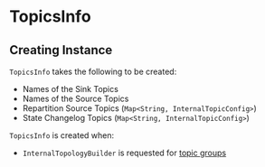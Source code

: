 # TopicsInfo

## Creating Instance

`TopicsInfo` takes the following to be created:

* <span id="sinkTopics"> Names of the Sink Topics
* <span id="sourceTopics"> Names of the Source Topics
* <span id="repartitionSourceTopics"> Repartition Source Topics (`Map<String, InternalTopicConfig>`)
* <span id="stateChangelogTopics"> State Changelog Topics (`Map<String, InternalTopicConfig>`)

`TopicsInfo` is created when:

* `InternalTopologyBuilder` is requested for [topic groups](InternalTopologyBuilder.md#topicGroups)
